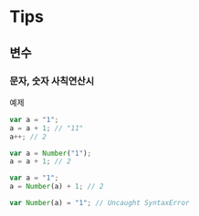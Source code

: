 # Tips

## 변수

### 문자, 숫자 사칙연산시

예제
```js
var a = "1";
a = a + 1; // "11"
a++; // 2
```
```js
var a = Number("1");
a = a + 1; // 2
```
```js
var a = "1";
a = Number(a) + 1; // 2
```
```js
var Number(a) = "1"; // Uncaught SyntaxError
```
